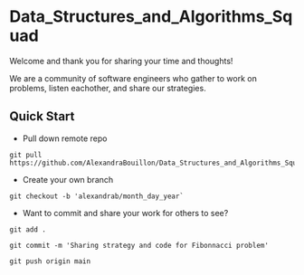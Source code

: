 # Data_Structures_and_Algorithms_Squad

Welcome and thank you for sharing your time and thoughts!

We are a community of software engineers who gather to work on problems, listen eachother, and share our strategies.


## Quick Start

- Pull down remote repo

```
git pull https://github.com/AlexandraBouillon/Data_Structures_and_Algorithms_Squad.git
```

- Create your own branch
```
git checkout -b 'alexandrab/month_day_year`
```

- Want to commit and share your work for others to see?
```
git add .

git commit -m 'Sharing strategy and code for Fibonnacci problem'

git push origin main
```
